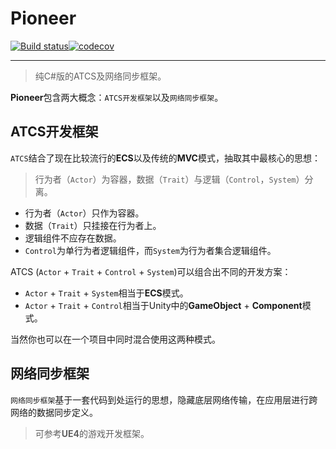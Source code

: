 # Pioneer

[![Build status](https://ci.appveyor.com/api/projects/status/s49oscdiivqkl5x7?svg=true)](https://ci.appveyor.com/project/muguangyi/pioneer)[![codecov](https://codecov.io/gh/muguangyi/pioneer/branch/master/graph/badge.svg)](https://codecov.io/gh/muguangyi/pioneer)

***

> 纯C#版的ATCS及网络同步框架。

**Pioneer**包含两大概念：`ATCS开发框架`以及`网络同步框架`。

## ATCS开发框架

`ATCS`结合了现在比较流行的**ECS**以及传统的**MVC**模式，抽取其中最核心的思想：

> 行为者（`Actor`）为容器，数据（`Trait`）与逻辑（`Control`，`System`）分离。

* 行为者（`Actor`）只作为容器。
* 数据（`Trait`）只挂接在行为者上。
* 逻辑组件不应存在数据。
* `Control`为单行为者逻辑组件，而`System`为行为者集合逻辑组件。

ATCS (`Actor` + `Trait` + `Control` + `System`)可以组合出不同的开发方案：

* `Actor` + `Trait` + `System`相当于**ECS**模式。
* `Actor` + `Trait` + `Control`相当于Unity中的**GameObject** + **Component**模式。

当然你也可以在一个项目中同时混合使用这两种模式。

## 网络同步框架

`网络同步框架`基于一套代码到处运行的思想，隐藏底层网络传输，在应用层进行跨网络的数据同步定义。

> 可参考**UE4**的游戏开发框架。
